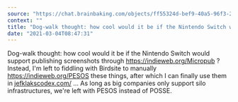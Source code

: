 ```yaml
---
source: "https://chat.brainbaking.com/objects/ff55324d-bef9-40a5-96f3-2528e7d25333"
context: ""
title: "Dog-walk thought: how cool would it be if the Nintendo Switch would support publishing screenshot..."
date: "2021-03-04T08:47:31"
---
```


Dog-walk thought: how cool would it be if the Nintendo Switch would support publishing screenshots through <a href="https://indieweb.org/Micropub" rel="ugc">https://indieweb.org/Micropub</a> ? Instead, I&#39;m left to fiddling with Birdsite to manually <a href="https://indieweb.org/PESOS" rel="ugc">https://indieweb.org/PESOS</a> these things, after which I can finally use them in <a href="http://jefklakscodex.com/" rel="ugc">jefklakscodex.com/</a> ... As long as big companies only support silo infrastructures, we&#39;re left with PESOS instead of POSSE.
  